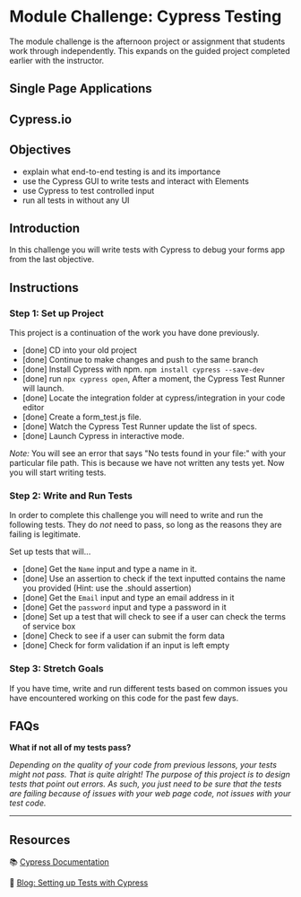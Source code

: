 # Module Challenge: Cypress Testing

The module challenge is the afternoon project or assignment that students work through independently. This expands on the guided project completed earlier with the instructor.

## Single Page Applications

## Cypress.io

## Objectives

- explain what end-to-end testing is and its importance
- use the Cypress GUI to write tests and interact with Elements
- use Cypress to test controlled input
- run all tests in without any UI

## Introduction

In this challenge you will write tests with Cypress to debug your forms app from the last objective.

## Instructions

### Step 1: Set up Project

This project is a continuation of the work you have done previously.

- [done] CD into your old project
- [done] Continue to make changes and push to the same branch
- [done] Install Cypress with npm.
      `npm install cypress --save-dev`
- [done] run `npx cypress open`, After a moment, the Cypress Test Runner will launch.
- [done]  Locate the integration folder at cypress/integration in your code editor
- [done]  Create a form_test.js file.
- [done]  Watch the Cypress Test Runner update the list of specs.
- [done] Launch Cypress in interactive mode.
      
*Note:* 
You will see an error that says "No tests found in your file:" with your particular file path. This is because we have not written any tests yet. Now you will start writing tests.

### Step 2: Write and Run Tests

In order to complete this challenge you will need to write and run the following tests. They do *not* need to pass, so long as the reasons they are failing is legitimate.

Set up tests that will...

- [done]  Get the `Name` input and type a name in it.
- [done]  Use an assertion to check if the text inputted contains the name you provided (Hint: use the .should assertion)
- [done]  Get the `Email` input and type an email address in it
- [done] Get the `password` input and type a password in it
- [done]  Set up a test that will check to see if a user can check the terms of service box
- [done] Check to see if a user can submit the form data
- [done] Check for form validation if an input is left empty

### Step 3: Stretch Goals

If you have time, write and run different tests based on common issues you have encountered working on this code for the past few days.

## FAQs

**What if not all of my tests pass?**

*Depending on the quality of your code from previous lessons, your tests might not pass. That is quite alright! The purpose of this project is to design tests that point out errors. As such, you just need to be sure that the tests are failing because of issues with your web page code, not issues with your test code.*

****

## Resources

📚 [Cypress Documentation](https://www.cypress.io/how-it-works/)

🤔 [Blog: Setting up Tests with Cypress](https://medium.com/better-practices/end-to-end-testing-with-cypress-bfcd59633f1a)